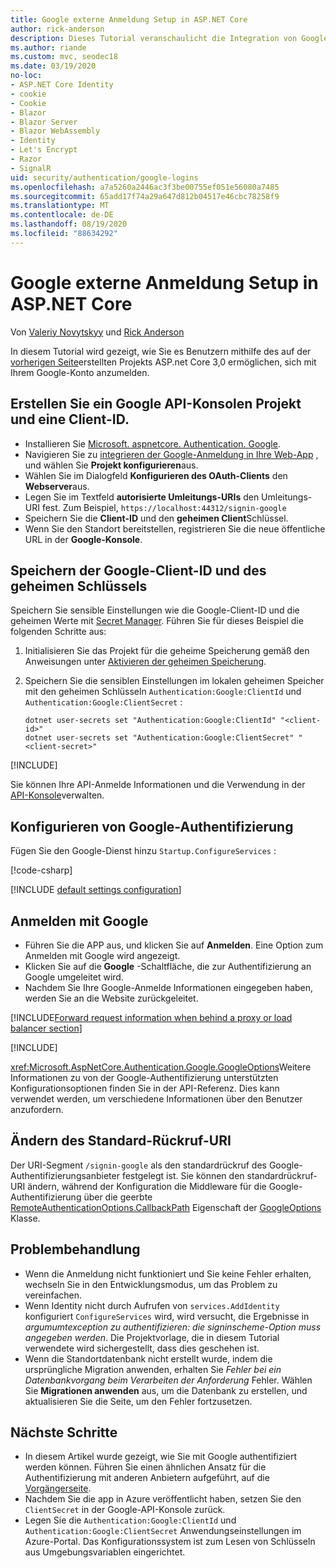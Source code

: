 ```yaml
---
title: Google externe Anmeldung Setup in ASP.NET Core
author: rick-anderson
description: Dieses Tutorial veranschaulicht die Integration von Google-Konto der Benutzerauthentifizierung in eine vorhandene ASP.NET Core-app.
ms.author: riande
ms.custom: mvc, seodec18
ms.date: 03/19/2020
no-loc:
- ASP.NET Core Identity
- cookie
- Cookie
- Blazor
- Blazor Server
- Blazor WebAssembly
- Identity
- Let's Encrypt
- Razor
- SignalR
uid: security/authentication/google-logins
ms.openlocfilehash: a7a5260a2446ac3f3be00755ef051e56080a7485
ms.sourcegitcommit: 65add17f74a29a647d812b04517e46cbc78258f9
ms.translationtype: MT
ms.contentlocale: de-DE
ms.lasthandoff: 08/19/2020
ms.locfileid: "88634292"
---
```

# <a name="google-external-login-setup-in-aspnet-core"></a>Google externe Anmeldung Setup in ASP.NET Core

Von [Valeriy Novytskyy](https://github.com/01binary) und [Rick Anderson](https://twitter.com/RickAndMSFT)

In diesem Tutorial wird gezeigt, wie Sie es Benutzern mithilfe des auf der [vorherigen Seite](xref:security/authentication/social/index)erstellten Projekts ASP.net Core 3,0 ermöglichen, sich mit Ihrem Google-Konto anzumelden.

## <a name="create-a-google-api-console-project-and-client-id"></a>Erstellen Sie ein Google API-Konsolen Projekt und eine Client-ID.

* Installieren Sie [Microsoft. aspnetcore. Authentication. Google](https://www.nuget.org/packages/Microsoft.AspNetCore.Authentication.Google).
* Navigieren Sie zu [integrieren der Google-Anmeldung in Ihre Web-App](https://developers.google.com/identity/sign-in/web/sign-in) , und wählen Sie **Projekt konfigurieren**aus.
* Wählen Sie im Dialogfeld **Konfigurieren des OAuth-Clients** den **Webserver**aus.
* Legen Sie im Textfeld **autorisierte Umleitungs-URIs** den Umleitungs-URI fest. Zum Beispiel, `https://localhost:44312/signin-google`
* Speichern Sie die **Client-ID** und den **geheimen Client**Schlüssel.
* Wenn Sie den Standort bereitstellen, registrieren Sie die neue öffentliche URL in der **Google-Konsole**.

## <a name="store-the-google-client-id-and-secret"></a>Speichern der Google-Client-ID und des geheimen Schlüssels

Speichern Sie sensible Einstellungen wie die Google-Client-ID und die geheimen Werte mit [Secret Manager](xref:security/app-secrets). Führen Sie für dieses Beispiel die folgenden Schritte aus:

1. Initialisieren Sie das Projekt für die geheime Speicherung gemäß den Anweisungen unter [Aktivieren der geheimen Speicherung](xref:security/app-secrets#enable-secret-storage).
1. Speichern Sie die sensiblen Einstellungen im lokalen geheimen Speicher mit den geheimen Schlüsseln `Authentication:Google:ClientId` und `Authentication:Google:ClientSecret` :

    ```dotnetcli
    dotnet user-secrets set "Authentication:Google:ClientId" "<client-id>"
    dotnet user-secrets set "Authentication:Google:ClientSecret" "<client-secret>"
    ```

[!INCLUDE[](~/includes/environmentVarableColon.md)]

Sie können Ihre API-Anmelde Informationen und die Verwendung in der [API-Konsole](https://console.developers.google.com/apis/dashboard)verwalten.

## <a name="configure-google-authentication"></a>Konfigurieren von Google-Authentifizierung

Fügen Sie den Google-Dienst hinzu `Startup.ConfigureServices` :

[!code-csharp[](~/security/authentication/social/social-code/3.x/StartupGoogle3x.cs?highlight=11-19)]

[!INCLUDE [default settings configuration](includes/default-settings2-2.md)]

## <a name="sign-in-with-google"></a>Anmelden mit Google

* Führen Sie die APP aus, und klicken Sie auf **Anmelden**. Eine Option zum Anmelden mit Google wird angezeigt.
* Klicken Sie auf die **Google** -Schaltfläche, die zur Authentifizierung an Google umgeleitet wird.
* Nachdem Sie Ihre Google-Anmelde Informationen eingegeben haben, werden Sie an die Website zurückgeleitet.

[!INCLUDE[Forward request information when behind a proxy or load balancer section](includes/forwarded-headers-middleware.md)]

[!INCLUDE[](includes/chain-auth-providers.md)]

<xref:Microsoft.AspNetCore.Authentication.Google.GoogleOptions>Weitere Informationen zu von der Google-Authentifizierung unterstützten Konfigurationsoptionen finden Sie in der API-Referenz. Dies kann verwendet werden, um verschiedene Informationen über den Benutzer anzufordern.

## <a name="change-the-default-callback-uri"></a>Ändern des Standard-Rückruf-URI

Der URI-Segment `/signin-google` als den standardrückruf des Google-Authentifizierungsanbieter festgelegt ist. Sie können den standardrückruf-URI ändern, während der Konfiguration die Middleware für die Google-Authentifizierung über die geerbte [RemoteAuthenticationOptions.CallbackPath](/dotnet/api/microsoft.aspnetcore.authentication.remoteauthenticationoptions.callbackpath) Eigenschaft der [GoogleOptions](/dotnet/api/microsoft.aspnetcore.authentication.google.googleoptions) Klasse.

## <a name="troubleshooting"></a>Problembehandlung

* Wenn die Anmeldung nicht funktioniert und Sie keine Fehler erhalten, wechseln Sie in den Entwicklungsmodus, um das Problem zu vereinfachen.
* Wenn Identity nicht durch Aufrufen von `services.AddIdentity` konfiguriert `ConfigureServices` wird, wird versucht, die Ergebnisse in *argumumtexception zu authentifizieren: die signinscheme-Option muss angegeben werden*. Die Projektvorlage, die in diesem Tutorial verwendete wird sichergestellt, dass dies geschehen ist.
* Wenn die Standortdatenbank nicht erstellt wurde, indem die ursprüngliche Migration anwenden, erhalten Sie *Fehler bei ein Datenbankvorgang beim Verarbeiten der Anforderung* Fehler. Wählen Sie **Migrationen anwenden** aus, um die Datenbank zu erstellen, und aktualisieren Sie die Seite, um den Fehler fortzusetzen.

## <a name="next-steps"></a>Nächste Schritte

* In diesem Artikel wurde gezeigt, wie Sie mit Google authentifiziert werden können. Führen Sie einen ähnlichen Ansatz für die Authentifizierung mit anderen Anbietern aufgeführt, auf die [Vorgängerseite](xref:security/authentication/social/index).
* Nachdem Sie die app in Azure veröffentlicht haben, setzen Sie den `ClientSecret` in der Google-API-Konsole zurück.
* Legen Sie die `Authentication:Google:ClientId` und `Authentication:Google:ClientSecret` Anwendungseinstellungen im Azure-Portal. Das Konfigurationssystem ist zum Lesen von Schlüsseln aus Umgebungsvariablen eingerichtet.
